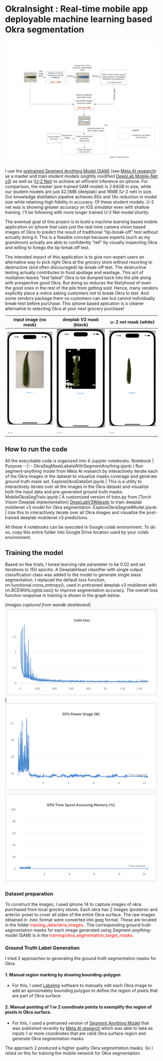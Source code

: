 # OkraInsight : Real-time mobile app deployable machine learning based Okra segmentation

![Overall Pipeline ](./__artifacts/okra_insight.png) 

I use the [<u>pretrained Segment Anything Model (SAM)</u>][SAMGithub] (see [<u>Meta AI research</u>][SAMWebsite]) as a master and train student models (slightly modified [<u>DeepLab Mobile-Net v3</u>][DeepLabV3Website]) as well as ([<u>U-2 Net</u>][U2Net]) to achieve an efficient inference on iphone. For comparison, the master (pre-trained SAM model) is 2.64GB in size, while our student models are just 42.5MB (deeplab) and 16MB (U-2 net) in size. Our knowledge distillation pipeline achieves 60x and 14x reduction in model size while retaining high fidelity in accuracy. Of these student models. U-2 net was is showing greater accuracy on IOS simulator even with shallow training. I'll be following with more longer trained U-2 Net model shortly. 

The eventual goal of this project is to build a machine learning based mobile application on iphone that uses just the real-time camera vision based images of Okra to predict the result of traditional "tip-break-off" test without actually doing it. This is a feasible concept because experts (such as my grandmom) actually are able to confidently "tell" by visually inspecting Okra and willing to forego the tip-break off test. 

The intended impact of this application is to give non-expert users an alternative way to pick right Okra at the grocery store without resorting to destructive (and often discouraged) tip-break-off test. The destructive testing actually contributes to food spoilage and wastage. This act of mutilation leaves "test failed" Okra to be dumped back into the pile along with prospective good Okra. But doing so reduces the likelyhood of even the good ones in the rest of the pile from getting sold. Hence, many vendors explicitly place a notice asking customers not to break Okra to test. And some vendors package them so customers can see but cannot individually break-test before purchase. This iphone based aplication is a cleaner alternative to selecting Okra at your next grocery purchase!


input image (no mask) | deeplab V3 mask (black) | u-2 net mask (white)
--|--|--
![input image ](./__artifacts/ios_sim-input.png) | ![deeplabV3 ](./__artifacts/ios_sim-deeplabv3-segment.png) | ![u2net ](./__artifacts/ios_sim-u2net-segment.png)
--|--|--

## How to run the code
All the executable code is organized into 4 Jupyter notebooks. 
Notebook | Purpose
--|--
OkraSegMaskLabelsWithSegmentAnything.ipynb | Run segment-anything model from Meta AI research by interactively iterate each of the Okra images in the dataset to visualize masks coverage and generate ground truth mask set. 
ExploreOkraDataSet.ipynb | This is a utility to interactively iterate over all the images in the Okra dataset and visualize both the input data and pre-generated ground truth masks.
MobileOkraSegTrain.ipynb | A customized version of train.py from [Torch Vision Deeplab implementation] [DeepLabV3Website] to train deeplab mobilenet v3 model for Okra segmentation. 
ExploreOkraSegnetModel.ipynb | Use this to interactively iterate over all Okra images and visualize the post-trained deeplab mobilenet v3 predictions.

All these 4 notebooks can be executed in Google colab environment. To do so, copy this entire folder into Google Drive location used by your colab environment. 

## Training the model
Based on few trials, I tuned learning rate parameter to be 0.02 and set iterations to 150 epochs. A DeeplabHead classifier with single output classification class was added to the model to generate single slass segmentation. I replaced the default loss function, nn.functional.cross_entropy(), used in pretrained deeplab v3 mobilenet with nn.BCEWithLogitsLoss() to improve segmentation accuracy. The overall loss function response in training is shown in the graph below.  

[<i>images captured from wandb dashboard</i>]
![training loss ](./__artifacts/training_loss_function.png) | ![training loss ](./__artifacts/gpu_usage.png)

### Dataset preparation

To construct the images, I used iphone 14 to capture images of okra purchased from local grocery stores. Each okra has 2 images (posterior and anterior pose) to cover all sides of the entire Okra surface. The raw images obtained in .heic format were converted into jpeg format. These are located in the folder <span style="color:red"> training_data/okra_images </span>. The corresponding ground truth segmentation masks for each image generated using Segment-anything-model (SAM) is in the <span style="color:red">training/okra_segmentation_target_masks</span>.


### Ground Truth Label Generation
I tried 2 approaches to generating the ground truth segmentation masks for Okra

#### 1. Manual region marking by drawing bounding-polygon 
- For this, I used [<u>Labelme</u>][LabelmeWebsite] software to manually edit each Okra image to add an aproximately bounding polygon to define the region of pixels that are part of Okra surface. 

#### 2. Manual pointing of 1 or 2 coordinate points to exemplify the region of pixels in Okra surface. 

- For this, I used a pretrained version of [<u>Segment Anything Model</u>][SAMGithub] that was published recently by [<u>Meta AI research</u>][SAMWebsite] which was able to take as inputs 1 or more coordinates that are valid Okra surface region and generate Okra segmentation masks

The approach 2 produced a higher quality Okra segmentation masks. So I relied on this for training the mobile network for Okra segmentation.



[DeepLabV3Website]: <https://github.com/pytorch/vision/tree/main/references/segmentation> "example text"
[SAMGithub]: <https://github.com/facebookresearch/segment-anything>
[SAMWebsite]: <https://ai.meta.com/research/publications/segment-anything/>
[LabelmeWebsite]: <http://labelme.csail.mit.edu/guidelines.html>
[PytorchUnet]: <https://github.com/milesial/Pytorch-UNet/tree/master>
[DeeplabOnIOS]: <https://pytorch.org/tutorials/beginner/deeplabv3_on_ios.html>
[U2Net]: <https://github.com/xuebinqin/U-2-Net>
